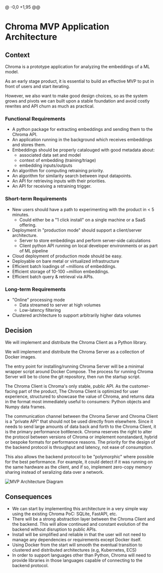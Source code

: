 @ -0,0 +1,95 @@
# Chroma MVP Application Architecture

## Context

Chroma is a prototype application for analyzing the embeddings of a ML model.

As an early stage product, it is essential to build an effective MVP
to put in front of users and start iterating.

However, we also want to make good design choices, so as the system
grows and pivots we can built upon a stable foundation and avoid
costly rewrites and API churn as much as practical.

### Functional Requirements

- A python package for extracting embeddings and sending them to the Chroma API.
- An application running in the background which receives embeddings and stores them.
- Embeddings should be properly catalouged with good metadata about:
  - associated data set and model
  - context of embedding (training/triage)
  - embedding inputs/outputs
- An algorithm for computing retraining priority.
- An algorithm for similarity search between input datapoints.
- An API for retrieving inputs with their priorities.
- An API for receiving a retraining trigger.

### Short-term Requirements

- New users should have a path to experimenting with the product in < 5 minutes.
  - Could either be a "1 click install" on a single machine or a SaaS offering.
- Deployment in "production mode" should support a client/server architecture.
  - Server to store embeddings and perform server-side calculations
  - Client python API running on local developer environments or as part of ML pipeline
- Cloud deployment of production mode should be easy.
- Deployable on bare metal or virtualized infrastructure
- Efficient batch loadings of ~millions of embeddings.
- Efficient storage of 10-100 ~million embeddings.
- Efficient batch query & retrieval via APIs.

### Long-term Requirements

- "Online" processing mode
  - Data streamed to server at high volumes
  - Low-latency filtering
- Clustered architecture to support arbitrarily higher data volumes

## Decision

We will implement and distribute the Chroma Client as a Python library.

We will implement and distribute the Chroma Server as a collection of Docker images.

The entry point for installing/running Chroma Server will be a minimal
wrapper script around Docker Compose. The process for running Chroma
Server will be to clone the git repository, then run the startup
script.

The Chroma Client is Chroma's only stable, public API. As the
customer-facing part of the product, The Chroma Client is optimized
for user experience, structured to showcase the value of Chroma, and
returns data in the format most immediately useful to consumers:
Python objects and Numpy data frames.

The communication channel between the Chroma Server and Chroma Client
is a "private API" that should not be used directly from
elsewhere. Since it needs to send large amounts of data back and forth
to the Chroma Client, it is the primary performance bottleneck. Chroma
reserves the right to alter the protocol between versions of Chroma or
implement nonstandard, hybrid or bespoke formats for performance
reasons. The priority for the design of the backend protocol
is throughput and latency, not ease of consumption.

This also allows the backend protocol to be "polymorphic" where
possible for the best performance. For example, it could detect if it
was running on the same hardware as the client, and if so, implement
zero-copy memory sharing instead of seralizing data over a network.


![MVP Architecture Diagram](2022-10-10-mvp-architecture/diagram.png "MVP Architecture")

## Consequences

- We can start by implementing this architecture in a very simple way
  using the existing Chroma PoC: SQLite, FastAPI, etc.
- There will be a strong abstraction layer between the Chroma Client
  and the backend. This will allow continued and constant evolution of
  the backend without disruption to public APIs.
- Install will be simplified and reliable in that the user will not
  need to manage any dependencies or requirements except Docker
  itself.
- Using Docker from the start will smooth the eventual transition to
  clustered and distributed architectures (e.g, Kubernetes, ECS)
- In order to support languages other than Python, Chroma will need to
  provide libraries in those languages capable of connecting to the
  backend protocol.